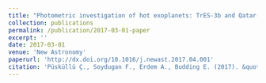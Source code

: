 ```yaml
---
title: "Photometric investigation of hot exoplanets: TrES-3b and Qatar-1b"
collection: publications
permalink: /publication/2017-03-01-paper
excerpt: ''
date: 2017-03-01
venue: 'New Astronomy'
paperurl: 'http://dx.doi.org/10.1016/j.newast.2017.04.001'
citation: 'Püsküllü Ç., Soydugan F., Erdem A., Budding E. (2017). &quot;Photometric investigation of hot exoplanets: TrES-3b and Qatar-1b&quot; <i>NewA</i>. 55(39).'
---
```


<!-- This paper is about the number 1. The number 2 is left for future work.
[Download paper here](http://academicpages.github.io/files/paper1.pdf)
Recommended citation: Your Name, You. (2009). "Paper Title Number 1." <i>Journal 1</i>. 1(1).
-->
